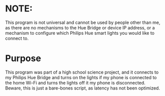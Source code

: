 # NOTE:
This program is not universal and cannot be used by people other than me, as there are no mechanisms to the Hue Bridge or device IP address, or a mechanism to configure which Philips Hue smart lights you would like to connect to.

# Purpose
This program was part of a high school science project, and it connects to my Philips Hue Bridge and turns on the lights if my phone is connected to the home Wi-Fi and turns the lights off it my phone is disconnected.
Beware, this is just a bare-bones script, as latency has not been optimized.

